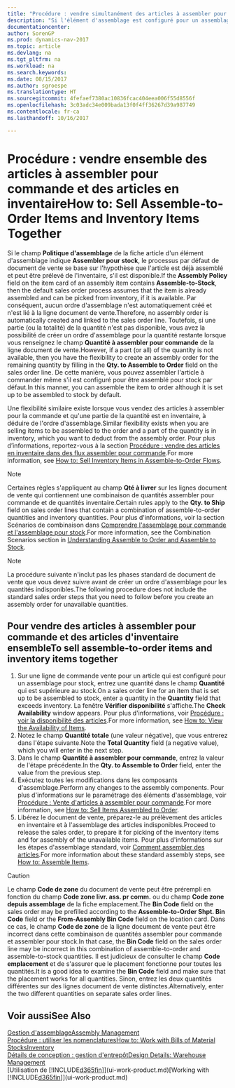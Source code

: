 ```yaml
---
title: "Procédure : vendre simultanément des articles à assembler pour commande et des articles en inventaire"
description: "Si l'élément d'assemblage est configuré pour un assemblage pour stock, le processus par défaut de document de vente se base sur l'hypothèse que l'article est déjà assemblé et peut être prélevé de l'inventaire, s'il est disponible. Mais si une partie (ou la totalité) de la quantité n'est pas disponible, vous avez la possibilité de créer un ordre d'assemblage pour la quantité restante à la volée."
documentationcenter: 
author: SorenGP
ms.prod: dynamics-nav-2017
ms.topic: article
ms.devlang: na
ms.tgt_pltfrm: na
ms.workload: na
ms.search.keywords: 
ms.date: 08/15/2017
ms.author: sgroespe
ms.translationtype: HT
ms.sourcegitcommit: 4fefaef7380ac10836fcac404eea006f55d8556f
ms.openlocfilehash: 3c03adc34e009bada13f0f4ff36267d39a987749
ms.contentlocale: fr-ca
ms.lasthandoff: 10/16/2017

---
```

# <a name="how-to-sell-assemble-to-order-items-and-inventory-items-together"></a><span data-ttu-id="b6c65-104">Procédure : vendre ensemble des articles à assembler pour commande et des articles en inventaire</span><span class="sxs-lookup"><span data-stu-id="b6c65-104">How to: Sell Assemble-to-Order Items and Inventory Items Together</span></span>
<span data-ttu-id="b6c65-105">Si le champ **Politique d'assemblage** de la fiche article d'un élément d'assemblage indique **Assembler pour stock**, le processus par défaut de document de vente se base sur l'hypothèse que l'article est déjà assemblé et peut être prélevé de l'inventaire, s'il est disponible.</span><span class="sxs-lookup"><span data-stu-id="b6c65-105">If the **Assembly Policy** field on the item card of an assembly item contains **Assemble-to-Stock**, then the default sales order process assumes that the item is already assembled and can be picked from inventory, if it is available.</span></span> <span data-ttu-id="b6c65-106">Par conséquent, aucun ordre d'assemblage n'est automatiquement créé et n'est lié à la ligne document de vente.</span><span class="sxs-lookup"><span data-stu-id="b6c65-106">Therefore, no assembly order is automatically created and linked to the sales order line.</span></span> <span data-ttu-id="b6c65-107">Toutefois, si une partie (ou la totalité) de la quantité n'est pas disponible, vous avez la possibilité de créer un ordre d'assemblage pour la quantité restante lorsque vous renseignez le champ **Quantité à assembler pour commande** de la ligne document de vente.</span><span class="sxs-lookup"><span data-stu-id="b6c65-107">However, if a part (or all) of the quantity is not available, then you have the flexibility to create an assembly order for the remaining quantity by filling in the **Qty. to Assemble to Order** field on the sales order line.</span></span> <span data-ttu-id="b6c65-108">De cette manière, vous pouvez assembler l'article à commander même s'il est configuré pour être assemblé pour stock par défaut.</span><span class="sxs-lookup"><span data-stu-id="b6c65-108">In this manner, you can assemble the item to order although it is set up to be assembled to stock by default.</span></span>  

<span data-ttu-id="b6c65-109">Une flexibilité similaire existe lorsque vous vendez des articles à assembler pour la commande et qu'une partie de la quantité est en inventaire, à déduire de l'ordre d'assemblage.</span><span class="sxs-lookup"><span data-stu-id="b6c65-109">Similar flexibility exists when you are selling items to be assembled to the order and a part of the quantity is in inventory, which you want to deduct from the assembly order.</span></span> <span data-ttu-id="b6c65-110">Pour plus d’informations, reportez-vous à la section [Procédure : vendre des articles en inventaire dans des flux assembler pour commande](assembly-how-to-sell-inventory-items-in-assemble-to-order-flows.md).</span><span class="sxs-lookup"><span data-stu-id="b6c65-110">For more information, see [How to: Sell Inventory Items in Assemble-to-Order Flows](assembly-how-to-sell-inventory-items-in-assemble-to-order-flows.md).</span></span>  

> [!NOTE]  
>  <span data-ttu-id="b6c65-111">Certaines règles s'appliquent au champ **Qté à livrer** sur les lignes document de vente qui contiennent une combinaison de quantités assembler pour commande et de quantités inventaire.</span><span class="sxs-lookup"><span data-stu-id="b6c65-111">Certain rules apply to the **Qty. to Ship** field on sales order lines that contain a combination of assemble-to-order quantities and inventory quantities.</span></span> <span data-ttu-id="b6c65-112">Pour plus d'informations, voir la section Scénarios de combinaison dans [Comprendre l'assemblage pour commande et l'assemblage pour stock](assembly-assemble-to-order-or-assemble-to-stock.md).</span><span class="sxs-lookup"><span data-stu-id="b6c65-112">For more information, see the Combination Scenarios section in [Understanding Assemble to Order and Assemble to Stock](assembly-assemble-to-order-or-assemble-to-stock.md).</span></span>  

> [!NOTE]  
>  <span data-ttu-id="b6c65-113">La procédure suivante n'inclut pas les phases standard de document de vente que vous devez suivre avant de créer un ordre d'assemblage pour les quantités indisponibles.</span><span class="sxs-lookup"><span data-stu-id="b6c65-113">The following procedure does not include the standard sales order steps that you need to follow before you create an assembly order for unavailable quantities.</span></span>

## <a name="to-sell-assemble-to-order-items-and-inventory-items-together"></a><span data-ttu-id="b6c65-114">Pour vendre des articles à assembler pour commande et des articles d'inventaire ensemble</span><span class="sxs-lookup"><span data-stu-id="b6c65-114">To sell assemble-to-order items and inventory items together</span></span>  
1.  <span data-ttu-id="b6c65-115">Sur une ligne de commande vente pour un article qui est configuré pour un assemblage pour stock, entrez une quantité dans le champ **Quantité** qui est supérieure au stock.</span><span class="sxs-lookup"><span data-stu-id="b6c65-115">On a sales order line for an item that is set up to be assembled to stock, enter a quantity in the **Quantity** field that exceeds inventory.</span></span> <span data-ttu-id="b6c65-116">La fenêtre **Vérifier disponibilité** s'affiche.</span><span class="sxs-lookup"><span data-stu-id="b6c65-116">The **Check Availability** window appears.</span></span> <span data-ttu-id="b6c65-117">Pour plus d'informations, voir [Procédure : voir la disponibilité des articles](inventory-how-availability-overview.md).</span><span class="sxs-lookup"><span data-stu-id="b6c65-117">For more information, see [How to: View the Availability of Items](inventory-how-availability-overview.md).</span></span> 
2.  <span data-ttu-id="b6c65-118">Notez le champ **Quantité totale** (une valeur négative), que vous entrerez dans l'étape suivante.</span><span class="sxs-lookup"><span data-stu-id="b6c65-118">Note the **Total Quantity** field (a negative value), which you will enter in the next step.</span></span>  
3.  <span data-ttu-id="b6c65-119">Dans le champ **Quantité à assembler pour commande**, entrez la valeur de l'étape précédente.</span><span class="sxs-lookup"><span data-stu-id="b6c65-119">In the **Qty. to Assemble to Order** field, enter the value from the previous step.</span></span>  
4.  <span data-ttu-id="b6c65-120">Exécutez toutes les modifications dans les composants d'assemblage.</span><span class="sxs-lookup"><span data-stu-id="b6c65-120">Perform any changes to the assembly components.</span></span> <span data-ttu-id="b6c65-121">Pour plus d'informations sur le paramétrage des éléments d'assemblage, voir [Procédure : Vente d'articles à assembler pour commande](assembly-how-to-sell-items-assembled-to-order.md).</span><span class="sxs-lookup"><span data-stu-id="b6c65-121">For more information, see [How to: Sell Items Assembled to Order](assembly-how-to-sell-items-assembled-to-order.md).</span></span>  
5.  <span data-ttu-id="b6c65-122">Libérez le document de vente, préparez-le au prélèvement des articles en inventaire et à l'assemblage des articles indisponibles.</span><span class="sxs-lookup"><span data-stu-id="b6c65-122">Proceed to release the sales order, to prepare it for picking of the inventory items and for assembly of the unavailable items.</span></span> <span data-ttu-id="b6c65-123">Pour plus d'informations sur les étapes d'assemblage standard, voir [Comment assembler des articles](assembly-how-to-assemble-items.md).</span><span class="sxs-lookup"><span data-stu-id="b6c65-123">For more information about these standard assembly steps, see [How to: Assemble Items](assembly-how-to-assemble-items.md).</span></span>  

> [!CAUTION]  
>  <span data-ttu-id="b6c65-124">Le champ **Code de zone** du document de vente peut être prérempli en fonction du champ **Code zone livr. ass. pr comm.** ou du champ **Code zone depuis assemblage** de la fiche emplacement.</span><span class="sxs-lookup"><span data-stu-id="b6c65-124">The **Bin Code** field on the sales order may be prefilled according to the **Assemble-to-Order Shpt. Bin Code** field or the **From-Assembly Bin Code** field on the location card.</span></span> <span data-ttu-id="b6c65-125">Dans ce cas, le champ **Code de zone** de la ligne document de vente peut être incorrect dans cette combinaison de quantités assembler pour commande et assembler pour stock.</span><span class="sxs-lookup"><span data-stu-id="b6c65-125">In that case, the **Bin Code** field on the sales order line may be incorrect in this combination of assemble-to-order and assemble-to-stock quantities.</span></span> <span data-ttu-id="b6c65-126">Il est judicieux de consulter le champ **Code emplacement** et de s'assurer que le placement fonctionne pour toutes les quantités.</span><span class="sxs-lookup"><span data-stu-id="b6c65-126">It is a good idea to examine the **Bin Code** field and make sure that the placement works for all quantities.</span></span> <span data-ttu-id="b6c65-127">Sinon, entrez les deux quantités différentes sur des lignes document de vente distinctes.</span><span class="sxs-lookup"><span data-stu-id="b6c65-127">Alternatively, enter the two different quantities on separate sales order lines.</span></span>  

## <a name="see-also"></a><span data-ttu-id="b6c65-128">Voir aussi</span><span class="sxs-lookup"><span data-stu-id="b6c65-128">See Also</span></span>  
[<span data-ttu-id="b6c65-129">Gestion d'assemblage</span><span class="sxs-lookup"><span data-stu-id="b6c65-129">Assembly Management</span></span>](assembly-assemble-items.md)  
[<span data-ttu-id="b6c65-130">Procédure : utiliser les nomenclatures</span><span class="sxs-lookup"><span data-stu-id="b6c65-130">How to: Work with Bills of Material</span></span>](inventory-how-work-BOMs.md)  
[<span data-ttu-id="b6c65-131">Stocks</span><span class="sxs-lookup"><span data-stu-id="b6c65-131">Inventory</span></span>](inventory-manage-inventory.md)  
[<span data-ttu-id="b6c65-132">Détails de conception : gestion d'entrepôt</span><span class="sxs-lookup"><span data-stu-id="b6c65-132">Design Details: Warehouse Management</span></span>](design-details-warehouse-management.md)  
<span data-ttu-id="b6c65-133">[Utilisation de [!INCLUDE[d365fin](includes/d365fin_md.md)]](ui-work-product.md)</span><span class="sxs-lookup"><span data-stu-id="b6c65-133">[Working with [!INCLUDE[d365fin](includes/d365fin_md.md)]](ui-work-product.md)</span></span>

